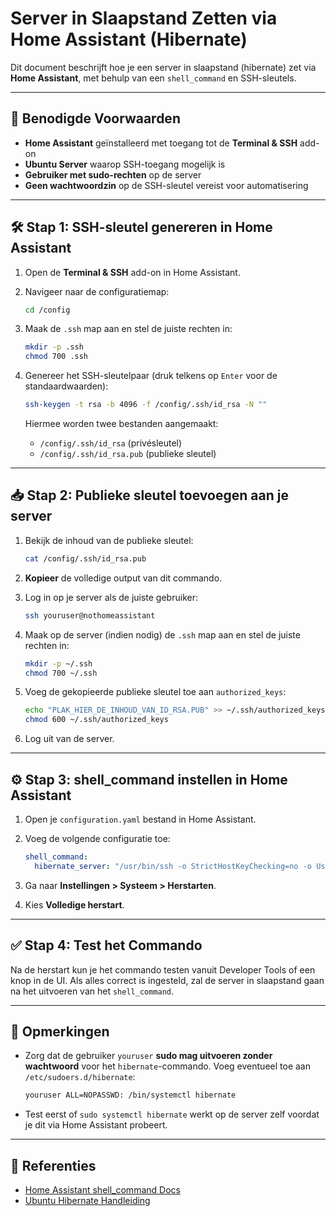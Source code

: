 # Server in Slaapstand Zetten via Home Assistant (Hibernate)

Dit document beschrijft hoe je een server in slaapstand (hibernate) zet via **Home Assistant**, met behulp van een `shell_command` en SSH-sleutels.

---

## 🔧 Benodigde Voorwaarden

- **Home Assistant** geïnstalleerd met toegang tot de **Terminal & SSH** add-on
- **Ubuntu Server** waarop SSH-toegang mogelijk is
- **Gebruiker met sudo-rechten** op de server
- **Geen wachtwoordzin** op de SSH-sleutel vereist voor automatisering

---

## 🛠️ Stap 1: SSH-sleutel genereren in Home Assistant

1. Open de **Terminal & SSH** add-on in Home Assistant.
2. Navigeer naar de configuratiemap:

   ```bash
   cd /config
   ```

3. Maak de `.ssh` map aan en stel de juiste rechten in:

   ```bash
   mkdir -p .ssh
   chmod 700 .ssh
   ```

4. Genereer het SSH-sleutelpaar (druk telkens op `Enter` voor de standaardwaarden):

   ```bash
   ssh-keygen -t rsa -b 4096 -f /config/.ssh/id_rsa -N ""
   ```

   Hiermee worden twee bestanden aangemaakt:
   - `/config/.ssh/id_rsa` (privésleutel)
   - `/config/.ssh/id_rsa.pub` (publieke sleutel)

---

## 📥 Stap 2: Publieke sleutel toevoegen aan je server

1. Bekijk de inhoud van de publieke sleutel:

   ```bash
   cat /config/.ssh/id_rsa.pub
   ```

2. **Kopieer** de volledige output van dit commando.

3. Log in op je server als de juiste gebruiker:

   ```bash
   ssh youruser@nothomeassistant
   ```

4. Maak op de server (indien nodig) de `.ssh` map aan en stel de juiste rechten in:

   ```bash
   mkdir -p ~/.ssh
   chmod 700 ~/.ssh
   ```

5. Voeg de gekopieerde publieke sleutel toe aan `authorized_keys`:

   ```bash
   echo "PLAK_HIER_DE_INHOUD_VAN_ID_RSA.PUB" >> ~/.ssh/authorized_keys
   chmod 600 ~/.ssh/authorized_keys
   ```

6. Log uit van de server.

---

## ⚙️ Stap 3: shell_command instellen in Home Assistant

1. Open je `configuration.yaml` bestand in Home Assistant.
2. Voeg de volgende configuratie toe:

   ```yaml
   shell_command:
     hibernate_server: "/usr/bin/ssh -o StrictHostKeyChecking=no -o UserKnownHostsFile=/dev/null -i /config/.ssh/id_rsa youruser@192.168.198.35 'sudo systemctl hibernate'"
   ```

3. Ga naar **Instellingen > Systeem > Herstarten**.
4. Kies **Volledige herstart**.

---

## ✅ Stap 4: Test het Commando

Na de herstart kun je het commando testen vanuit Developer Tools of een knop in de UI. Als alles correct is ingesteld, zal de server in slaapstand gaan na het uitvoeren van het `shell_command`.

---

## 🧠 Opmerkingen

- Zorg dat de gebruiker `youruser` **sudo mag uitvoeren zonder wachtwoord** voor het `hibernate`-commando. Voeg eventueel toe aan `/etc/sudoers.d/hibernate`:

  ```bash
  youruser ALL=NOPASSWD: /bin/systemctl hibernate
  ```

- Test eerst of `sudo systemctl hibernate` werkt op de server zelf voordat je dit via Home Assistant probeert.

---

## 📎 Referenties

- [Home Assistant shell_command Docs](https://www.home-assistant.io/integrations/shell_command/)
- [Ubuntu Hibernate Handleiding](https://wiki.ubuntu.com/PowerManagement/Hibernate)

